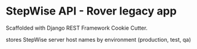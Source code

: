 # StepWise API - Rover legacy app
Scaffolded with Django REST Framework Cookie Cutter.

stores StepWise server host names by environment (production, test, qa)
